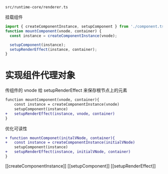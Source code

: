 `src/runtime-core/renderer.ts`

挂载组件
```ts
import { createComponentInstance, setupComponent } from './component.ts'
function mountComponent(vnode, container) {
  const instance = createComponentInstance(vnode);

  setupComponent(instance);
  setupRenderEffect(instance, container);
}
```

# 实现组件代理对象

传组件的 vnode 给 setupRenderEffect 来保存根节点上的元素
```diff
function mountComponent(vnode, container){
	const instance = createComponentInstance(vnode)
	setupComponent(instance)
+	setupRenderEffect(instance, vnode, container)
}
```

优化可读性
```diff
+ function mountComponet(initalVNode, container){
+	const instance = createComponentInstance(initialVNode)
	setupComponent(instance)
+	setupRenderEffect(instance, initialVNode, container)
}
```

[[createComponentInstance]]
[[setupComponent]]
[[setupRenderEffect]]
